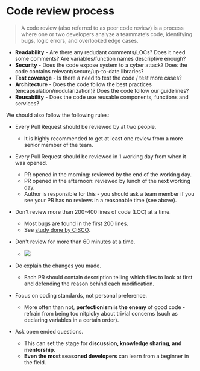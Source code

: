 # Code review process

> A code review (also referred to as peer code review) is a process where one or two developers analyze a teammate’s code, identifying bugs, logic errors, and overlooked edge cases.

- **Readability** - Are there any redudant comments/LOCs? Does it need some comments? Are variables/function names descriptive enough?
- **Security** - Does the code expose system to a cyber attack? Does the code contains relevant/secure/up-to-date libraries?
- **Test coverage** - Is there a need to test the code / test more cases?
- **Architecture** - Does the code follow the best practices (encapsulation/modularization)? Does the code follow our guidelines?
- **Reusability** - Does the code use reusable components, functions and services?

We should also follow the following rules:

- Every Pull Request should be reviewed by at two people.

  - It is highly recommended to get at least one review from a more senior member of the team.

- Every Pull Request should be reviewed in 1 working day from when it was opened.

  - PR opened in the morning: reviewed by the end of the working day.
  - PR opened in the afternoon: reviewed by lunch of the next working day.
  - Author is responsible for this - you should ask a team member if you see your PR has no reviews in a reasonable time (see above).

- Don't review more than 200-400 lines of code (LOC) at a time.

  - Most bugs are found in the first 200 lines.
  - See [study done by CISCO](https://static1.smartbear.co/support/media/resources/cc/book/code-review-cisco-case-study.pdf).

- Don't review for more than 60 minutes at a time.

  - ![](https://i.imgur.com/eyhMRYo.png)

- Do explain the changes you made.

  - Each PR should contain description telling which files to look at first and defending the reason behind each modification.

- Focus on coding standards, not personal preference.

  - More often than not, **perfectionism is the enemy** of good code - refrain from being too nitpicky about trivial concerns (such as declaring variables in a certain order).

- Ask open ended questions.
  - This can set the stage for **discussion, knowledge sharing, and mentorship**.
  - **Even the most seasoned developers** can learn from a beginner in the field.
